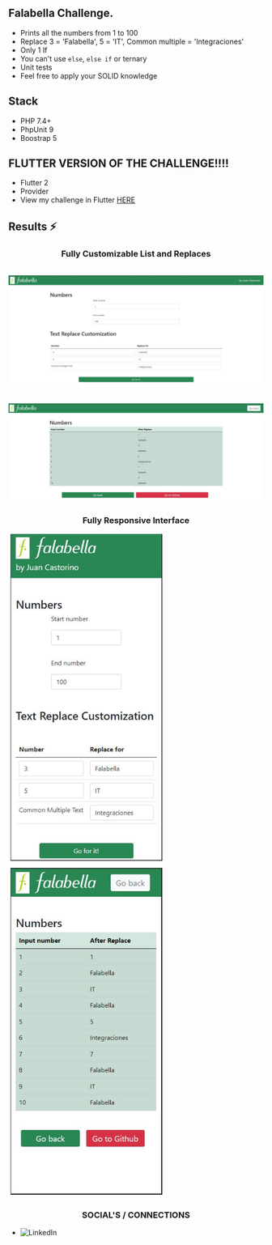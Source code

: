 ## Falabella Challenge.

- Prints all the numbers from 1 to 100
- Replace 3 = 'Falabella', 5 = 'IT', Common multiple = 'Integraciones'
- Only 1 If
- You can't use `else`, `else if` or ternary
- Unit tests
- Feel free to apply your SOLID knowledge

## Stack

- PHP 7.4+
- PhpUnit 9
- Boostrap 5

## FLUTTER VERSION OF THE CHALLENGE!!!!

- Flutter 2
- Provider
- View my challenge in Flutter <a href='https://github.com/juancastorino/FalabellaChallengeFlutter'>HERE</a>

## Results ⚡

<h3 align="center">Fully Customizable List and Replaces</h3>

<p>&nbsp;<img align="center" width="600px" src="https://github.com/juancastorino/FalabellaChallenge/blob/master/images/Falabella_desktop.jpg" alt="Desktop" /></p>

<p>&nbsp;<img align="center" width="600px" src="https://github.com/juancastorino/FalabellaChallenge/blob/master/images/Falabella_desktop_list.jpg" alt="Desktop List" /></p>

<h3 align="center">Fully Responsive Interface</h3>
 
<p>&nbsp;<img align="center" width="300px" src="https://github.com/juancastorino/FalabellaChallenge/blob/master/images/Falabella_mobile.jpg" alt="Mobile" /></p>

<p>&nbsp;<img align="center" width="300px" src="https://github.com/juancastorino/FalabellaChallenge/blob/master/images/Falabella_mobile_list.jpg" alt="Mobile List" /></p>

## <h3 align="center">SOCIAL'S / CONNECTIONS</h3>

- [<img align="left" alt="LinkedIn" width="80" src="https://github.com/melanieshi0120/melanieshi0120/blob/master/linkedin.ico" />]( https://linkedin.com/in/juan-castorino)
